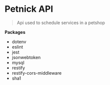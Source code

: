# Petnick API

> Api used to schedule services in a petshop

**Packages**

- dotenv
- eslint
- jest
- jsonwebtoken
- mysql
- restify
- restify-cors-middleware
- sha1